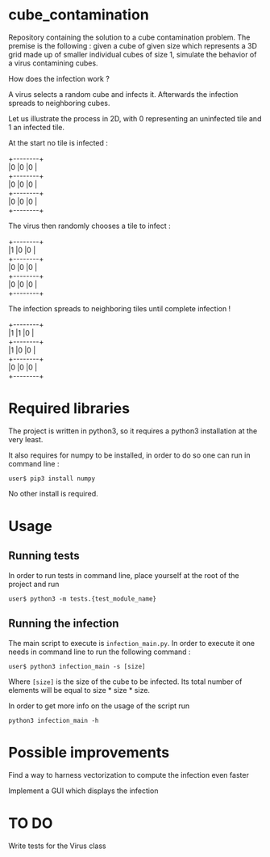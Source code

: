 # cube_contamination
Repository containing the solution to a cube contamination problem. The premise is the following : given a cube of given size which represents a 3D grid made up of smaller individual cubes of size 1, simulate the behavior of a virus contamining cubes.

How does the infection work ?

A virus selects a random cube and infects it. Afterwards the infection spreads to neighboring cubes.

Let us illustrate the process in 2D, with 0 representing an uninfected tile and 1 an infected tile.

At the start no tile is infected :

+--------+<br/>
|0 |0 |0 |<br/>
+--------+<br/>
|0 |0 |0 |<br/>
+--------+<br/>
|0 |0 |0 |<br/>
+--------+<br/>

The virus then randomly chooses a tile to infect :

+--------+<br/>
|1 |0 |0 |<br/>
+--------+<br/>
|0 |0 |0 |<br/>
+--------+<br/>
|0 |0 |0 |<br/>
+--------+<br/>


The infection spreads to neighboring tiles until complete infection !

+--------+<br/>
|1 |1 |0 |<br/>
+--------+<br/>
|1 |0 |0 |<br/>
+--------+<br/>
|0 |0 |0 |<br/>
+--------+<br/>

# Required libraries

The project is written in python3, so it requires a python3 installation at the very least.

It also requires for numpy to be installed, in order to do so one can run in command line :

<code>user$ pip3 install numpy</code>

No other install is required.

# Usage

## Running tests

In order to run tests in command line, place yourself at the root of the project and run

<code>user$ python3 -m tests.{test_module_name} </code>

## Running the infection

The main script to execute is <code>infection_main.py</code>. In order to execute it
one needs in command line to run the following command :

<code>user$ python3 infection_main -s [size]</code>

Where <code>[size]</code> is the size of the cube to be infected. Its total number of elements
will be equal to size * size * size.

In order to get more info on the usage of the script run

<code>python3 infection_main -h </code>

# Possible improvements

Find a way to harness vectorization to compute the infection even faster

Implement a GUI which displays the infection

# TO DO

Write tests for the Virus class
